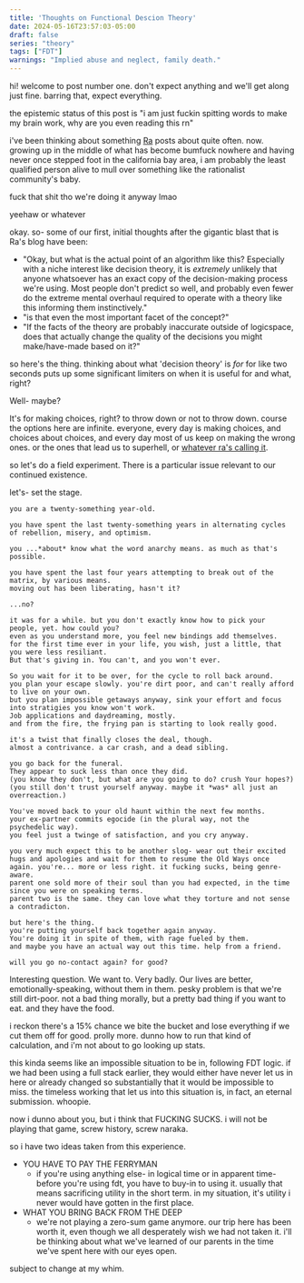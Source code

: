 ```yaml
---
title: 'Thoughts on Functional Descion Theory'
date: 2024-05-16T23:57:03-05:00
draft: false
series: "theory"
tags: ["FDT"]
warnings: "Implied abuse and neglect, family death."
---
```


hi! welcome to post number one. don't expect anything and we'll get along just fine. barring that, expect everything.

the epistemic status of this post is "i am just fuckin spitting words to make my brain work, why are you even reading this rn"

i've been thinking about something [Ra](https://voidgoddess.org/slimepriestess) posts about quite often.
now. growing up in the middle of what has become bumfuck nowhere and having never once stepped foot in the california bay area, i am probably the least qualified person alive to mull over something like the rationalist community's baby.

fuck that shit tho we're doing it anyway lmao

yeehaw or whatever

okay. so- some of our first, initial thoughts after the gigantic blast that is Ra's blog have been:
- "Okay, but what is the actual point of an algorithm like this? Especially with a niche interest like decision theory, it is *extremely* unlikely that anyone whatsoever has an exact copy of the decision-making process we're using. Most people don't predict so well, and probably even fewer do the extreme mental overhaul required to operate with a theory like this informing them instinctively."
- "is that even the most important facet of the concept?"
- "If the facts of the theory are probably inaccurate outside of logicspace, does that actually change the quality of the decisions you might make/have-made based on it?"

so here's the thing.
thinking about what 'decision theory' is *for* for like two seconds puts up some significant limiters on when it is useful for and what, right? 

Well- maybe?

It's for making choices, right? to throw down or not to throw down. course the options here are infinite. everyone, every day is making choices, and choices about choices, and every day most of us keep on making the wrong ones. or the ones that lead us to superhell, or [whatever ra's calling it](https://voidgoddess.org/void/#hell).

so let's do a field experiment.
There is a particular issue relevant to our continued existence.

let's- set the stage.

```
you are a twenty-something year-old.

you have spent the last twenty-something years in alternating cycles of rebellion, misery, and optimism.

you ...*about* know what the word anarchy means. as much as that's possible.

you have spent the last four years attempting to break out of the matrix, by various means.
moving out has been liberating, hasn't it?

...no?

it was for a while. but you don't exactly know how to pick your people, yet. how could you?
even as you understand more, you feel new bindings add themselves. 
for the first time ever in your life, you wish, just a little, that you were less resiliant.
But that's giving in. You can't, and you won't ever. 

So you wait for it to be over, for the cycle to roll back around.
you plan your escape slowly. you're dirt poor, and can't really afford to live on your own.
but you plan impossible getaways anyway, sink your effort and focus into stratigies you know won't work.
Job applications and daydreaming, mostly.
and from the fire, the frying pan is starting to look really good.

it's a twist that finally closes the deal, though.
almost a contrivance. a car crash, and a dead sibling.

you go back for the funeral. 
They appear to suck less than once they did.
(you know they don't, but what are you going to do? crush Your hopes?)
(you still don't trust yourself anyway. maybe it *was* all just an overreaction.)

You've moved back to your old haunt within the next few months.
your ex-partner commits egocide (in the plural way, not the psychedelic way).
you feel just a twinge of satisfaction, and you cry anyway.

you very much expect this to be another slog- wear out their excited hugs and apologies and wait for them to resume the Old Ways once again. you're... more or less right. it fucking sucks, being genre-aware.
parent one sold more of their soul than you had expected, in the time since you were on speaking terms.
parent two is the same. they can love what they torture and not sense a contradicton.

but here's the thing.
you're putting yourself back together again anyway.
You're doing it in spite of them, with rage fueled by them.
and maybe you have an actual way out this time. help from a friend.

will you go no-contact again? for good?
```
Interesting question.
We want to. Very badly. Our lives are better, emotionally-speaking, without them in them.
pesky problem is that we're still dirt-poor. not a bad thing morally, but a pretty bad thing if you want to eat.
and they have the food.

i reckon there's a 15% chance we bite the bucket and lose everything if we cut them off for good.
prolly more. dunno how to run that kind of calculation, and i'm not about to go looking up stats. 

this kinda seems like an impossible situation to be in, following FDT logic.
if we had been using a full stack earlier, they would either have never let us in here or already changed so substantially that it would be impossible to miss. the timeless working that let us into this situation is, in fact, an eternal submission. whoopie.

now i dunno about you, but i think that FUCKING SUCKS. i will not be playing that game, screw history, screw naraka.

so i have two ideas taken from this experience.

- YOU HAVE TO PAY THE FERRYMAN
    - if you're using anything else- in logical time or in apparent time- before you're using fdt, you have to buy-in to using it. usually that means sacrificing utility in the short term. in my situation, it's utility i never would have gotten in the first place.
- WHAT YOU BRING BACK FROM THE DEEP
    - we're not playing a zero-sum game anymore. our trip here has been worth it, even though we all desperately wish we had not taken it. i'll be thinking about what we've learned of our parents in the time we've spent here with our eyes open.

subject to change at my whim.
